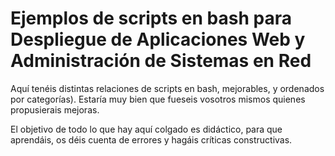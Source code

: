 Ejemplos de scripts en bash para Despliegue de Aplicaciones Web y Administración de Sistemas en Red
====================================================================================================

Aquí tenéis distintas relaciones de scripts en bash, mejorables, y ordenados por categorías). Estaría muy bien que fueseis vosotros mismos quienes propusierais mejoras.

El objetivo de todo lo que hay aquí colgado es didáctico, para que aprendáis, os déis cuenta de errores y hagáis críticas constructivas.
